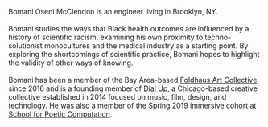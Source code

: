 Bomani Oseni McClendon is an engineer living in Brooklyn, NY.
<br />
<br />
Bomani studies the ways that Black health outcomes are influenced by a history of scientific racism, examining his own proximity to techno-solutionist monocultures and the medical industry as a starting point. By exploring the shortcomings of scientific practice, Bomani hopes to highlight the validity of other ways of knowing.
<br />
<br />
Bomani has been a member of the Bay Area-based [Foldhaus Art Collective](https://www.foldhaus.com) since 2016 and is a founding member of [Dial Up](http://dialupstuff.com/), a Chicago-based creative collective established in 2014 focused on music, film, design, and technology. He was also a member of the Spring 2019 immersive cohort at [School for Poetic Computation](https://sfpc.io/).